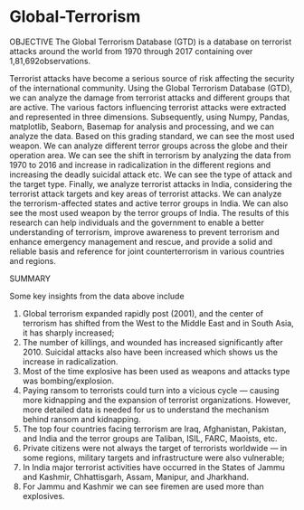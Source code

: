 # Global-Terrorism
OBJECTIVE 
The Global Terrorism Database (GTD) is a database on terrorist attacks around the world from 1970 through 2017 containing over 1,81,692observations.

Terrorist attacks have become a serious source of risk affecting the security of the international community. Using the Global Terrorism Database (GTD), we can analyze the damage from terrorist attacks and different groups that are active. The various factors influencing terrorist attacks were extracted and represented in three dimensions. Subsequently, using Numpy, Pandas, matplotlib, Seaborn, Basemap for analysis and processing, and we can analyze the data. Based on this grading standard, we can see the most used weapon. We can analyze different terror groups across the globe and their operation area. We can see the shift in terrorism by analyzing the data from 1970 to 2016 and increase in radicalization in the different regions and increasing the deadly suicidal attack etc.  We can see the type of attack and the target type.
Finally, we analyze terrorist attacks in India, considering the terrorist attack targets and key areas of terrorist attacks. We can analyze the terrorism-affected states and active terror groups in India. We can also see the most used weapon by the terror groups of India.
The results of this research can help individuals and the government to enable a better understanding of terrorism, improve awareness to prevent terrorism and enhance emergency management and rescue, and provide a solid and reliable basis and reference for joint counterterrorism in various countries and regions.

SUMMARY

Some key insights from the data above include
1. Global terrorism expanded rapidly post (2001), and the center of terrorism has shifted from the West to the Middle East and in South Asia, it has sharply increased;
2. The number of killings, and wounded has increased significantly after 2010. Suicidal attacks also have been increased which shows us the increase in radicalization.
3. Most of the time explosive has been used as weapons and attacks type was bombing/explosion.
4. Paying ransom to terrorists could turn into a vicious cycle — causing more kidnapping and the expansion of terrorist organizations. However, more detailed data is needed for us to understand the mechanism behind ransom and kidnapping.
5. The top four countries facing terrorism are Iraq, Afghanistan, Pakistan, and India and the terror groups are  Taliban, ISIL, FARC, Maoists, etc.
6. Private citizens were not always the target of terrorists worldwide — in some regions, military targets and infrastructure were also vulnerable;
7. In India major terrorist activities have occurred in the States of Jammu and Kashmir, Chhattisgarh, Assam, Manipur, and Jharkhand.
8. For Jammu and Kashmir we can see firemen are used more than explosives.
 
